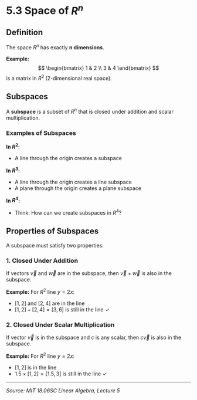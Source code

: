 # 5.3 Space of $R^n$

## Definition

The space $R^n$ has exactly **n dimensions**.

**Example:**
$$
\begin{bmatrix} 1 & 2 \\ 3 & 4 \end{bmatrix}
$$
is a matrix in $R^2$ (2-dimensional real space).

## Subspaces

A **subspace** is a subset of $R^n$ that is closed under addition and scalar multiplication.

### Examples of Subspaces

**In $R^2$:**
- A line through the origin creates a subspace

**In $R^3$:**
- A line through the origin creates a line subspace
- A plane through the origin creates a plane subspace

**In $R^4$:**
- Think: How can we create subspaces in $R^4$?

## Properties of Subspaces

A subspace must satisfy two properties:

### 1. Closed Under Addition
If vectors $\vec{v}$ and $\vec{w}$ are in the subspace, then $\vec{v} + \vec{w}$ is also in the subspace.

**Example:** For $R^2$ line $y=2x$:
- $[1,2]$ and $[2,4]$ are in the line
- $[1,2] + [2,4] = [3,6]$ is still in the line ✓

### 2. Closed Under Scalar Multiplication
If vector $\vec{v}$ is in the subspace and $c$ is any scalar, then $c\vec{v}$ is also in the subspace.

**Example:** For $R^2$ line $y=2x$:
- $[1,2]$ is in the line
- $1.5 \times [1,2] = [1.5, 3]$ is still in the line ✓

---

*Source: MIT 18.06SC Linear Algebra, Lecture 5*
